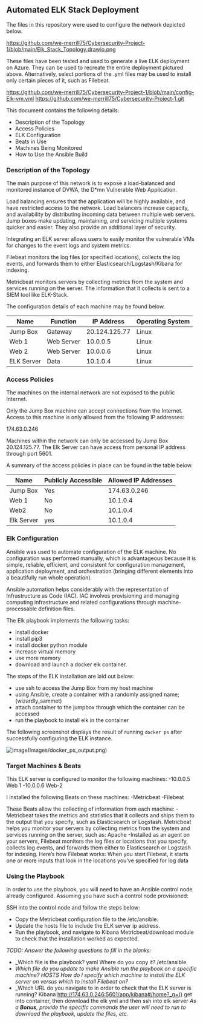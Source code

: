 ## Automated ELK Stack Deployment

The files in this repository were used to configure the network depicted below.

https://github.com/we-merrill75/Cybersecurity-Project-1/blob/main/Elk_Stack_Topology.drawio.png

These files have been tested and used to generate a live ELK deployment on Azure. They can be used to recreate the entire deployment pictured above. Alternatively, select portions of the .yml files may be used to install only certain pieces of it, such as Filebeat.

https://github.com/we-merrill75/Cybersecurity-Project-1/blob/main/config-Elk-vm.yml
https://github.com/we-merrill75/Cybersecurity-Project-1.git

This document contains the following details:
  - Description of the Topology
  - Access Policies
  - ELK Configuration
   - Beats in Use
   - Machines Being Monitored
  - How to Use the Ansible Build


### Description of the Topology

The main purpose of this network is to expose a load-balanced and monitored instance of DVWA, the D*mn Vulnerable Web Application.

Load balancing ensures that the application will be highly available, and have restricted access to the network.
Load balancers increase capacity, and availability by distributing incoming data between multiple web servers. 
Jump boxes make updating, maintaining, and servicing multiple systems quicker and easier. They also provide an additional layer of security.

Integrating an ELK server allows users to easily monitor the vulnerable VMs for changes to the event logs and system metrics.

Filebeat monitors the log files (or specified locations), collects the log events, and forwards them to either Elasticsearch/Logstash/Kibana for indexing.

Metricbeat monitors servers by collecting metrics from the system and services running on the server. The information that it collects is sent to a SIEM tool like ELK-Stack. 

The configuration details of each machine may be found below.

| Name      | Function  | IP Address      | Operating System  |
|---------- |---------- |-----------------|-------------------|
| Jump Box  |Gateway    | 20.124.125.77   | Linux             |
| Web 1	    |Web Server | 10.0.0.5        | Linux             |
| Web 2     |Web Server | 10.0.0.6        | Linux             |
| ELK Server|Data       | 10.1.0.4        | Linux             |

### Access Policies

The machines on the internal network are not exposed to the public Internet. 

Only the Jump Box machine can accept connections from the Internet. Access to this machine is only allowed from the following IP addresses:

174.63.0.246

Machines within the network can only be accessed by Jump Box 20.124.125.77. The Elk Server can have access from personal IP address through port 5601.

A summary of the access policies in place can be found in the table below.

| Name     | Publicly Accessible | Allowed IP Addresses            |
|----------|---------------------|---------------------------------|
| Jump Box |     Yes             | 174.63.0.246                    |
| Web 1    |     No              | 10.1.0.4                        |
| Web2     |     No              | 10.1.0.4                        |
| Elk Server  |  yes             | 10.1.0.4                        |

### Elk Configuration

Ansible was used to automate configuration of the ELK machine. No configuration was performed manually, which is advantageous because it is simple, reliable, efficient, and consistent for configuration management, application deployment, and orchestration (bringing different elements into a beautifully run whole operation).
 
Ansible automation helps considerably with the representation of Infrastructure as Code (IAC). IAC involves provisioning and managing computing infrastructure and related configurations through machine-processable definition files.

The  Elk playbook implements the following tasks:
  - install docker
  - install pip3
  - install docker python module
  - increase virtual memory
  - use more memory
  - download and launch a docker elk container.

The steps of the ELK installation are laid out below:
  - use ssh to access the Jump Box from my host machine
  - using Ansible, create a container with a randomly assigned name; (wizardly_sammet)
  - attach container to the jumpbox through which the container can be accessed
  - run the playbook to install elk in the container
 
The following screenshot displays the result of running `docker ps` after successfully configuring the ELK instance.

![image](https://user-images.githubusercontent.com/99710515/159385797-96926b7c-6ed7-4980-8307-f09dd51d007d.png)(Images/docker_ps_output.png)

### Target Machines & Beats
This ELK server is configured to monitor the following machines:
  -10.0.0.5 Web 1
  -10.0.0.6 Web-2

I installed the following Beats on these machines:
  -Metricbeat
  -Filebeat

These Beats allow the collecting of  information from each machine:
  -Metricbeat takes the metrics and statistics that it collects and ships them to the output that you specify, such as Elasticsearch or Logstash. Metricbeat helps you monitor your servers by collecting metrics from the system and services running on the server, such as: Apache
-Installed as an agent on your servers, Filebeat monitors the log files or locations that you specify, collects log events, and forwards them either to Elasticsearch or Logstash for indexing. Here’s how Filebeat works: When you start Filebeat, it starts one or more inputs that look in the locations you’ve specified for log data

### Using the Playbook
In order to use the playbook, you will need to have an Ansible control node already configured. Assuming you have such a control node provisioned: 

SSH into the control node and follow the steps below:
- Copy the Metricbeat configuration file to the /etc/ansible.
- Update the hosts file to include the ELK server ip address.
- Run the playbook, and navigate to Kibana Metricbeat/download module to check that the installation worked as expected.

_TODO: Answer the following questions to fill in the blanks:_
- _Which file is the playbook? yaml Where do you copy it? /etc/ansible
- _Which file do you update to make Ansible run the playbook on a specific machine? HOSTS How do I specify which machine to install the ELK server on versus which to install Filebeat on?_
- _Which URL do you navigate to in order to check that the ELK server is running? Kibana http://174.63.0.246:5601/app/kibana#/home?_g=()
get into container, then download the elk yml and then ssh into elk server
_As a **Bonus**, provide the specific commands the user will need to run to download the playbook, update the files, etc._
